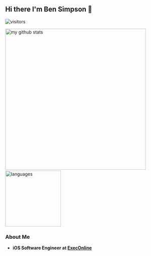 ## Hi there I'm Ben Simpson 👋

![visitors](https://visitor-badge.glitch.me/badge?page_id=page.id)

<p align="left">
<img src="https://github-readme-stats.vercel.app/api?username=bsimps01&show_icons=true&title_color=fff&icon_color=ffbb00&text_color=9f9f9f&bg_color=151515" alt="my github stats" width="445"/>&nbsp;<img src="https://github-readme-stats.vercel.app/api/top-langs/?username=bsimps01&layout=compact&show_icons=true&title_color=fff&icon_color=fc8930&text_color=9f9f9f&bg_color=151515" alt="languages" height="176">
</p>

### About Me

- <p><b>iOS Software Engineer at <a href="https://www.execonline.com/">ExecOnline </a>
<!-- - <p><b>Former iOS Engineer Intern</b> at <a href="https://apps.apple.com/us/app/juix/id1460541483">Juix </a> <a href="https://www.juix.com/"><img src="https://res-3.cloudinary.com/crunchbase-production/image/upload/c_lpad,h_256,w_256,f_auto,q_auto:eco/ypopms1hsjxqp40e6izg" width="20" /></a> <p>
  
- <p><b>Former Intern</b> at <a href="https://labs.codeday.org/">Code Day Labs </a> <a href="https://labs.codeday.org/"><img src="https://avatars.githubusercontent.com/u/63003896?s=200&v=4" width="35" /></a> <p>
  
- <p> <b>B.S. in Computer Science</b> at <a href="https://www.dominican.edu/"> Dominican University of California <img src="https://www.dominican.edu/sites/default/files/styles/width_960/public/2020-06/President%20Marcy%20Statement%20Image%20University%20Logo.jpg?itok=eGn3JeDs" width="35"/></p> -->

<!-- 📫  How to reach me: 
[![Linkedin: Ben Simpson](https://img.shields.io/badge/-BenSimpson-blue?style=flat-square&logo=Linkedin&logoColor=white&link=https://www.linkedin.com/in/bs1mpson/)](https://www.linkedin.com/in/bs1mpson/)
<a href="https://github.com/bsimps01" target="_blank"><img alt="Github" src="https://img.shields.io/badge/GitHub-%2312100E.svg?&style=for-the-badge&logo=Github&logoColor=white"/></a>
[![Ben Simpson](https://img.shields.io/badge/gmail-D14836?&style=for-the-badge&logo=gmail&logoColor=white)](https://mail.google.com/mail/u/0/?tab=rm#inbox?compose=CllgCJfmrJhRkzbLbWnpWjhlPrCCDjzVdgXscVFcPKJmMcZnNjNNqBXPPFMrfKbnPZPLGpwLxwL) -->
<!-- - <b>Check out all the cool stuff I've been working on in my</b><a href="https://www.makeschool.com/portfolio/ben-simpson"> portfolio</a> -->

<!--
**bsimps01/bsimps01** is a ✨ _special_ ✨ repository because its `README.md` (this file) appears on your GitHub profile.

Here are some ideas to get you started:

- 🔭 I’m currently working on ...
- 🌱 I’m currently learning ...
- 👯 I’m looking to collaborate on ...
- 🤔 I’m looking for help with ...
- 💬 Ask me about ...
- 📫 How to reach me: ...
- 😄 Pronouns: ...
- ⚡ Fun fact: ...
-->
